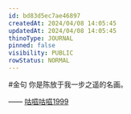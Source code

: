 ```yaml
---
id: bd83d5ec7ae46897
createdAt: 2024/04/08 14:05:45
updatedAt: 2024/04/08 14:05:45
thinoType: JOURNAL
pinned: false
visibility: PUBLIC
rowStatus: NORMAL
---
```

#金句 你是陈放于我一步之遥的名画。

—— [咕嗞咕嗞1999](https://weibo.com/7821559060/O8DueqJj2)